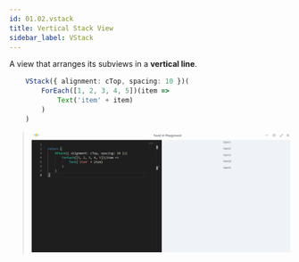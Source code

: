 ```yaml
---
id: 01.02.vstack
title: Vertical Stack View
sidebar_label: VStack
---
```


A view that arranges its subviews in a **vertical line**.

``` ts
    VStack({ alignment: cTop, spacing: 10 })(
        ForEach([1, 2, 3, 4, 5])(item =>
            Text('item' + item)
        )
    )
```
>![Tuval UI Playground](./images/01.02_01.png)
